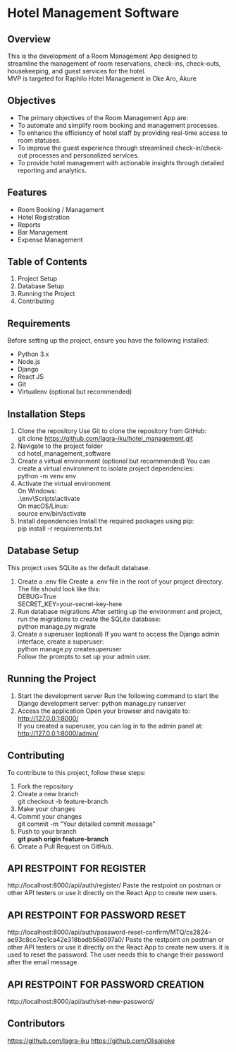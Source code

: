 # Hotel Management Software

## Overview
This is the development of a Room Management App designed to streamline the management of room reservations, check-ins, check-outs, housekeeping, and guest services for the hotel.<br />
MVP is targeted for Raphilo Hotel Management in Oke Aro, Akure

## Objectives
- The primary objectives of the Room Management App are:
- To automate and simplify room booking and management processes.
- To enhance the efficiency of hotel staff by providing real-time access to room statuses.
- To improve the guest experience through streamlined check-in/check-out processes and personalized services.
- To provide hotel management with actionable insights through detailed reporting and analytics.

## Features
- Room Booking / Management
- Hotel Registration
- Reports
- Bar Management
- Expense Management

## Table of Contents
1. Project Setup
2. Database Setup
3. Running the Project
4. Contributing

## Requirements
Before setting up the project, ensure you have the following installed:

- Python 3.x
- Node.js
- Django
- React JS
- Git
- Virtualenv (optional but recommended)

## Installation Steps
1. Clone the repository
Use Git to clone the repository from GitHub: <br />
git clone https://github.com/lagra-iku/hotel_management.git
2. Navigate to the project folder <br />
    cd hotel_management_software
3. Create a virtual environment (optional but recommended)
You can create a virtual environment to isolate project dependencies: <br />
    python -m venv env
4. Activate the virtual environment <br />
On Windows:<br />
    .\env\Scripts\activate <br />
On macOS/Linux: <br />
    source env/bin/activate
5. Install dependencies
Install the required packages using pip: <br />
    pip install -r requirements.txt


## Database Setup
This project uses SQLite as the default database.

1. Create a .env file
Create a .env file in the root of your project directory. The file should look like this: <br />
    DEBUG=True <br />
    SECRET_KEY=your-secret-key-here
2. Run database migrations
After setting up the environment and project, run the migrations to create the SQLite database: <br />
    python manage.py migrate
3. Create a superuser (optional)
If you want to access the Django admin interface, create a superuser: <br />
    python manage.py createsuperuser <br />
Follow the prompts to set up your admin user.

## Running the Project
1. Start the development server
Run the following command to start the Django development server:
    python manage.py runserver
2. Access the application
    Open your browser and navigate to: <br />
        http://127.0.0.1:8000/ <br />
    If you created a superuser, you can log in to the admin panel at: <br />
        http://127.0.0.1:8000/admin/

## Contributing
To contribute to this project, follow these steps:
1. Fork the repository
2. Create a new branch <br />
    git checkout -b feature-branch
3. Make your changes
4. Commit your changes <br />
    git commit -m "Your detailed commit message"
5. Push to your branch <br />
 <b>git push origin feature-branch</b>
6. Create a Pull Request on GitHub.





## API RESTPOINT FOR REGISTER
http://localhost:8000/api/auth/register/
Paste the restpoint on postman or other API testers or use it directly on the React App to create new users. 

## API RESTPOINT FOR PASSWORD RESET
http://localhost:8000/api/auth/password-reset-confirm/MTQ/cs2824-ae93c8cc7ee1ca42e318badb56e097a0/
Paste the restpoint on postman or other API testers or use it directly on the React App to create new users. it is used to reset the password. The user needs this to change their password after the email message.

## API RESTPOINT FOR PASSWORD CREATION
http://localhost:8000/api/auth/set-new-password/

## Contributors
https://github.com/lagra-iku
https://github.com/Olisajioke



